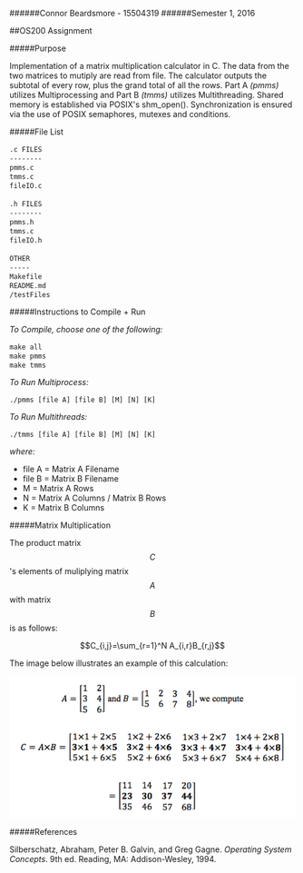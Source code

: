 ######Connor Beardsmore - 15504319
######Semester 1, 2016

##OS200 Assignment  

#####Purpose

Implementation of a matrix multiplication calculator in C. The data from the two matrices to mutiply are read from file. The calculator outputs the subtotal of every row, plus the grand total of all the rows. Part A *(pmms)* utilizes Multiprocessing and Part B *(tmms)* utilizes Multithreading.
Shared memory is established via POSIX's shm_open(). Synchronization is ensured via the use of POSIX semaphores, mutexes and conditions.
 
#####File List

	.c FILES
	--------
	pmms.c
	tmms.c
	fileIO.c

	.h FILES
	--------
	pmms.h
	tmms.c
	fileIO.h

	OTHER
	-----
	Makefile
	README.md
	/testFiles
	

#####Instructions to Compile + Run

*To Compile, choose one of the following:*

	make all
	make pmms
	make tmms

*To Run Multiprocess:*

	./pmms [file A] [file B] [M] [N] [K]

*To Run Multithreads:*  

	./tmms [file A] [file B] [M] [N] [K]
	
*where:*  
  
- file A = Matrix A Filename
- file B = Matrix B Filename
- M = Matrix A Rows
- N = Matrix A Columns / Matrix B Rows
- K = Matrix B Columns	

#####Matrix Multiplication

The product matrix $$C$$'s elements of muliplying matrix $$A$$ with matrix $$B$$ is as follows:

$$C_{i,j}=\sum_{r=1}^N A_{i,r}B_{r,j}$$

The image below illustrates an example of this calculation:

![mm_example.png](./documentation/mm_example.png)

#####References

Silberschatz, Abraham, Peter B. Galvin, and Greg Gagne. *Operating System Concepts*. 9th ed. Reading, MA: Addison-Wesley, 1994.